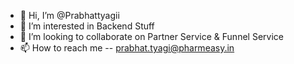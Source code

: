 - 👋 Hi, I’m @Prabhattyagii
- 👀 I’m interested in Backend Stuff
- 💞️ I’m looking to collaborate on Partner Service & Funnel Service
- 📫 How to reach me -- prabhat.tyagi@pharmeasy.in

<!---
Prabhattyagii/Prabhattyagii is a ✨ special ✨ repository because its `README.md` (this file) appears on your GitHub profile.
You can click the Preview link to take a look at your changes.
--->
